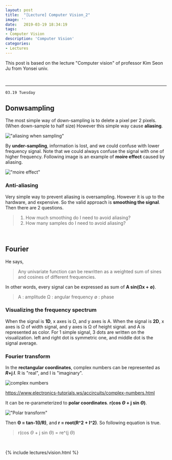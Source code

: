 ```yaml
---
layout: post
title:  "[Lecture] Computer Vision_2"
image: ''
date:   2019-03-19 18:34:19
tags:
- Computer Vision
description: 'Computer Vision'
categories:
- Lectures
---
```


This post is based on the lecture "Computer vision" of professor Kim Seon Ju from Yonsei univ.

<br>

---

`03.19 Tuesday`

## Donwsampling

The most simple way of down-sampling is to delete a pixel per 2 pixels. (When down-sample to half size) However this simple way cause **aliasing**. 

!["aliasing when sampling"](https://www.dataforth.com/g/aliasing-examples.png)

By **under-sampling**, information is lost, and we could confuse with lower frequency signal. Note that we could always confuse the signal with one of higher frequency. Following image is an example of **moire effect** caused by aliasing.

!["moire effect"](https://i.ytimg.com/vi/jXEgnRWRJfg/hqdefault.jpg)

### Anti-aliasing

Very simple way to prevent aliasing is oversampling. However it is up to the hardware, and expensive. So the valid approach is **smoothing the signal**. Then there are 2 questions.

> 1. How much smoothing do I need to avoid aliasing?
> 2.  How many samples do I need to avoid aliasing?

<br>

## Fourier

He says,

> Any univariate function can be rewritten as a weighted sum of sines and cosines of different frequencies.

In other words, every signal can be expressed as sum of **A sin(Ωx + ∅)**.

> A : amplitude
> Ω : angular frequency
> ∅ : phase

### Visualizing the frequency spectrum

When the signal is **1D**, x axes is Ω, and y axes is A. When the signal is **2D**, x axes is Ω of width signal, and y axes is Ω of height signal. and A is represented as color. For 1 simple signal, 3 dots are written on the visualization. left and right dot is symmetric one, and middle dot is the signal average.

### Fourier transform

In the **rectangular coordinates**, complex numbers can be represented as **_R_+j _I_**. R is "real", and I is "imaginary".

![complex numbers](https://www.electronics-tutorials.ws/wp-content/uploads/2013/06/acp54.gif)

https://www.electronics-tutorials.ws/accircuits/complex-numbers.html

It can be re-parameterized to **polar coordinates**. **r(cos _Θ_ + j sin _Θ_)**.

!["Polar transform"](https://s3-us-west-2.amazonaws.com/courses-images-archive-read-only/wp-content/uploads/sites/923/2015/04/25181244/CNX_Precalc_Figure_08_03_0112.jpg)

Then **Θ = tan-1(I/R)**, and **r = root(R^2 + I^2)**. So following equation is true.

> r(cos _Θ_ + j sin _Θ_) = re^(j _Θ_)

<br>

{% include lectures/vision.html %}
